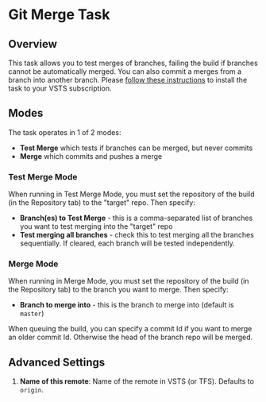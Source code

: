 # Git Merge Task

## Overview
This task allows you to test merges of branches, failing the build if branches cannot be automatically merged. You can also commit
a merges from a branch into another branch.  Please [follow these instructions](./install.md) to install the task to your VSTS subscription.

## Modes
The task operates in 1 of 2 modes:
- **Test Merge** which tests if branches can be merged, but never commits
- **Merge** which commits and pushes a merge

### Test Merge Mode
When running in Test Merge Mode, you must set the repository of the build (in the Repository tab) to the "target" repo. Then specify:
- **Branch(es) to Test Merge** - this is a comma-separated list of branches you want to test merging into the "target" repo
- **Test merging all branches** - check this to test merging all the branches sequentially. If cleared, each branch will be tested independently.

### Merge Mode
When running in Merge Mode, you must set the repository of the build (in the Repository tab) to the branch you want to merge. Then specify:
- **Branch to merge into** - this is the branch to merge into (default is `master`)

When queuing the build, you can specify a commit Id if you want to merge an older commit Id. Otherwise the head of the branch repo will be merged.

## Advanced Settings
1. **Name of this remote**: Name of the remote in VSTS (or TFS). Defaults to `origin`.
